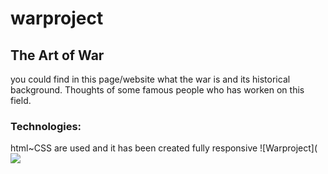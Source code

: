 # warproject
<h2>The Art of War</h2>
you could find in this page/website what the war is and its historical background. Thoughts of some famous people who has worken on this field.
<h3>Technologies:</h3>
html~CSS are used and it has been created fully responsive
![Warproject](<img src="https://user-images.githubusercontent.com/129686823/230902214-59ff7362-9272-4349-bacf-90f29aeab2ce.gif")/>

